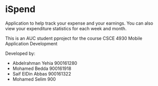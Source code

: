 # iSpend
Application to help track your expense and your earnings. You can also view your expenditure statistics for each week and month.

This is an AUC student pproject for the course CSCE 4930 Mobile Application Development

Developed by:
- Abdelrahman Yehia 900161280
- Mohamed Bedda     900161918
- Saif ElDin Abbas  900161322
- Mohamed Selim     900
